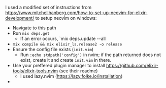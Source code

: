 I used a modified set of instructions from https://www.mitchellhanberg.com/how-to-set-up-neovim-for-elixir-development/ to setup neovim on windows:
- Navigate to this path
- Run `mix deps.get`
	- If an error occurs, `mix deps.update --all
- `mix compile && mix elixir_ls.release2 -o release`
- Ensure the config file exists (`init.vim`)
	- Run `:echo stdpath('config')` in nvim; if the path returned does not exist, create it and create `init.vim` in there.
- Use your preffered plugin manager to install https://github.com/elixir-tools/elixir-tools.nvim (see their readme)
	- I used lazy.nvim (https://lazy.folke.io/installation)
- 